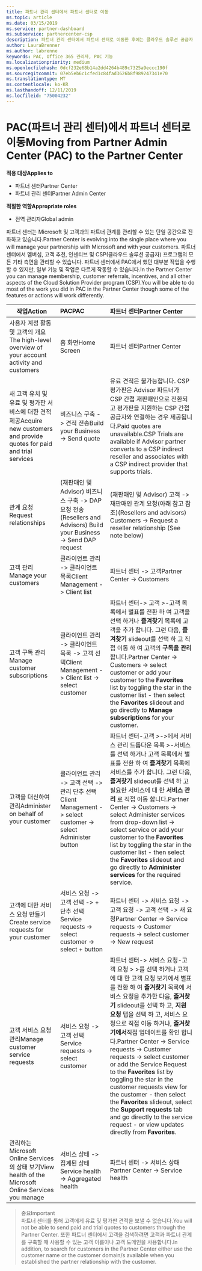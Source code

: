 ```yaml
---
title: 파트너 관리 센터에서 파트너 센터로 이동
ms.topic: article
ms.date: 03/15/2019
ms.service: partner-dashboard
ms.subservice: partnercenter-csp
description: 파트너 관리 센터에서 파트너 센터로 이동한 후에는 클라우드 솔루션 공급자 프로그램 (CSP)의 멤버 자격, 고객 조회, 성과급 및 기타 모든 측면을 관리 하는 방법에 대해 알아보세요.
author: LauraBrenner
ms.author: labrenne
keywords: PAC, Office 365 관리자, PAC 기능
ms.localizationpriority: medium
ms.openlocfilehash: 0dcf232e68b14a2dd4264b489c7325a9eccc190f
ms.sourcegitcommit: 07eb5eb6c1cfed1c84fad3626b8f989247341e70
ms.translationtype: MT
ms.contentlocale: ko-KR
ms.lasthandoff: 12/11/2019
ms.locfileid: "75004232"
---
```

# <a name="moving-from-partner-admin-center-pac-to-the-partner-center"></a><span data-ttu-id="e721f-104">PAC(파트너 관리 센터)에서 파트너 센터로 이동</span><span class="sxs-lookup"><span data-stu-id="e721f-104">Moving from Partner Admin Center (PAC) to the Partner Center</span></span>

<span data-ttu-id="e721f-105">**적용 대상**</span><span class="sxs-lookup"><span data-stu-id="e721f-105">**Applies to**</span></span>
- <span data-ttu-id="e721f-106">파트너 센터</span><span class="sxs-lookup"><span data-stu-id="e721f-106">Partner Center</span></span>
- <span data-ttu-id="e721f-107">파트너 관리 센터</span><span class="sxs-lookup"><span data-stu-id="e721f-107">Partner Admin Center</span></span>

<span data-ttu-id="e721f-108">**적절한 역할**</span><span class="sxs-lookup"><span data-stu-id="e721f-108">**Appropriate roles**</span></span>
-   <span data-ttu-id="e721f-109">전역 관리자</span><span class="sxs-lookup"><span data-stu-id="e721f-109">Global admin</span></span>

<span data-ttu-id="e721f-110">파트너 센터는 Microsoft 및 고객과의 파트너 관계를 관리할 수 있는 단일 공간으로 진화하고 있습니다.</span><span class="sxs-lookup"><span data-stu-id="e721f-110">Partner Center is evolving into the single place where you will manage your partnership with Microsoft and with your customers.</span></span> <span data-ttu-id="e721f-111">파트너 센터에서 멤버십, 고객 추천, 인센티브 및 CSP(클라우드 솔루션 공급자) 프로그램의 모든 기타 측면을 관리할 수 있습니다. 파트너 센터에서 PAC에서 했던 대부분 작업을 수행할 수 있지만, 일부 기능 및 작업은 다르게 작동할 수 있습니다.</span><span class="sxs-lookup"><span data-stu-id="e721f-111">In the Partner Center you can manage membership, customer referrals, incentives, and all other aspects of the Cloud Solution Provider program (CSP).You will be able to do most of the work you did in PAC in the Partner Center though some of the features or actions will work differently.</span></span> 


|<span data-ttu-id="e721f-112">**작업**</span><span class="sxs-lookup"><span data-stu-id="e721f-112">**Action**</span></span>   |<span data-ttu-id="e721f-113">**PAC**</span><span class="sxs-lookup"><span data-stu-id="e721f-113">**PAC**</span></span>   |<span data-ttu-id="e721f-114">**파트너 센터**</span><span class="sxs-lookup"><span data-stu-id="e721f-114">**Partner Center**</span></span>   |
|--------------|:--------------|:---------------|
|<span data-ttu-id="e721f-115">사용자 계정 활동 및 고객의 개요</span><span class="sxs-lookup"><span data-stu-id="e721f-115">The high-level overview of your account activity and customers</span></span>|<span data-ttu-id="e721f-116">홈 화면</span><span class="sxs-lookup"><span data-stu-id="e721f-116">Home Screen</span></span>|<span data-ttu-id="e721f-117">파트너 센터</span><span class="sxs-lookup"><span data-stu-id="e721f-117">Partner Center</span></span>|
|<span data-ttu-id="e721f-118">새 고객 유치 및 유료 및 평가판 서비스에 대한 견적 제공</span><span class="sxs-lookup"><span data-stu-id="e721f-118">Acquire new customers and provide quotes for paid and trial services</span></span>|<span data-ttu-id="e721f-119">비즈니스 구축 -> 견적 전송</span><span class="sxs-lookup"><span data-stu-id="e721f-119">Build your Business -> Send quote</span></span>|<span data-ttu-id="e721f-120">유료 견적은 불가능합니다. CSP 평가판은 Advisor 파트너가 CSP 간접 재판매인으로 전환되고 평가판을 지원하는 CSP 간접 공급자와 연결하는 경우 제공됩니다.</span><span class="sxs-lookup"><span data-stu-id="e721f-120">Paid quotes are unavailable.CSP Trials are available if Advisor partner converts to a CSP indirect reseller and associates with a CSP indirect provider that supports trials.</span></span> |
|<span data-ttu-id="e721f-121">관계 요청</span><span class="sxs-lookup"><span data-stu-id="e721f-121">Request relationships</span></span>|<span data-ttu-id="e721f-122">(재판매인 및 Advisor) 비즈니스 구축 -> DAP 요청 전송</span><span class="sxs-lookup"><span data-stu-id="e721f-122">(Resellers and Advisors) Build your Business -> Send DAP request</span></span>|<span data-ttu-id="e721f-123">(재판매인 및 Advisor) 고객 -> 재판매인 관계 요청(아래 참고 참조)</span><span class="sxs-lookup"><span data-stu-id="e721f-123">(Resellers and advisors) Customers -> Request a reseller relationship (See note below)</span></span>|
|<span data-ttu-id="e721f-124">고객 관리</span><span class="sxs-lookup"><span data-stu-id="e721f-124">Manage your customers</span></span>|<span data-ttu-id="e721f-125">클라이언트 관리 -> 클라이언트 목록</span><span class="sxs-lookup"><span data-stu-id="e721f-125">Client Management -> Client list</span></span>|<span data-ttu-id="e721f-126">파트너 센터 -> 고객</span><span class="sxs-lookup"><span data-stu-id="e721f-126">Partner Center -> Customers</span></span>|
|<span data-ttu-id="e721f-127">고객 구독 관리</span><span class="sxs-lookup"><span data-stu-id="e721f-127">Manage customer subscriptions</span></span>|<span data-ttu-id="e721f-128">클라이언트 관리 -> 클라이언트 목록 -> 고객 선택</span><span class="sxs-lookup"><span data-stu-id="e721f-128">Client Management -> Client list -> select customer</span></span>|<span data-ttu-id="e721f-129">파트너 센터-> 고객 >-고객 목록에서 별표를 전환 하 여 고객을 선택 하거나 **즐겨찾기** 목록에 고객을 추가 합니다. 그런 다음, **즐겨찾기** slideout를 선택 하 고 직접 이동 하 여 고객의 **구독을 관리** 합니다.</span><span class="sxs-lookup"><span data-stu-id="e721f-129">Partner Center -> Customers -> select customer or add your customer to the **Favorites** list by toggling the star in the customer list - then select the **Favorites** slideout and go directly to **Manage subscriptions** for your customer.</span></span>|
|<span data-ttu-id="e721f-130">고객을 대신하여 관리</span><span class="sxs-lookup"><span data-stu-id="e721f-130">Administer on behalf of your customer</span></span>|<span data-ttu-id="e721f-131">클라이언트 관리 -> 고객 선택 -> 관리 단추 선택</span><span class="sxs-lookup"><span data-stu-id="e721f-131">Client Management -> select customer -> select Administer button</span></span>|<span data-ttu-id="e721f-132">파트너 센터-고객 >->에서 서비스 관리 드롭다운 목록 >-서비스를 선택 하거나 고객 목록에서 별표를 전환 하 여 **즐겨찾기** 목록에 서비스를 추가 합니다. 그런 다음, **즐겨찾기** slideout를 선택 하 고 필요한 서비스에 대 한 **서비스 관리** 로 직접 이동 합니다.</span><span class="sxs-lookup"><span data-stu-id="e721f-132">Partner Center -> Customers -> select Administer services from drop-down list -> select service or add your customer to the **Favorites** list by toggling the star in the customer list - then select the **Favorites** slideout and go directly to **Administer services** for the required service.</span></span>|
|<span data-ttu-id="e721f-133">고객에 대한 서비스 요청 만들기</span><span class="sxs-lookup"><span data-stu-id="e721f-133">Create service requests for your customer</span></span>|<span data-ttu-id="e721f-134">서비스 요청 -> 고객 선택 -> + 단추 선택</span><span class="sxs-lookup"><span data-stu-id="e721f-134">Service requests -> select customer -> select + button</span></span> | <span data-ttu-id="e721f-135">파트너 센터 -> 서비스 요청 -> 고객 요청 -> 고객 선택 -> 새 요청</span><span class="sxs-lookup"><span data-stu-id="e721f-135">Partner Center -> Service requests -> Customer requests -> select customer -> New request</span></span>|
|<span data-ttu-id="e721f-136">고객 서비스 요청 관리</span><span class="sxs-lookup"><span data-stu-id="e721f-136">Manage customer service requests</span></span>| <span data-ttu-id="e721f-137">서비스 요청 -> 고객 선택</span><span class="sxs-lookup"><span data-stu-id="e721f-137">Service requests -> select customer</span></span>|<span data-ttu-id="e721f-138">파트너 센터-> 서비스 요청-고객 요청 > >를 선택 하거나 고객에 대 한 고객 요청 보기에서 별표를 전환 하 여 **즐겨찾기** 목록에 서비스 요청을 추가한 다음, **즐겨찾기** slideout를 선택 하 고, **지원 요청** 탭을 선택 하 고, 서비스 요청으로 직접 이동 하거나, **즐겨찾기에서**직접 업데이트를 확인 합니다.</span><span class="sxs-lookup"><span data-stu-id="e721f-138">Partner Center -> Service requests -> Customer requests -> select customer or add the Service Request to the **Favorites** list by toggling the star in the customer requests view for the customer - then select the **Favorites** slideout, select the **Support requests** tab and go directly to the service request - or view updates directly from **Favorites**.</span></span>|
|<span data-ttu-id="e721f-139">관리하는 Microsoft Online Services의 상태 보기</span><span class="sxs-lookup"><span data-stu-id="e721f-139">View health of the Microsoft Online Services you manage</span></span>|<span data-ttu-id="e721f-140">서비스 상태 -> 집계된 상태</span><span class="sxs-lookup"><span data-stu-id="e721f-140">Service health -> Aggregated health</span></span>|<span data-ttu-id="e721f-141">파트너 센터 -> 서비스 상태</span><span class="sxs-lookup"><span data-stu-id="e721f-141">Partner Center -> Service health</span></span>|

><span data-ttu-id="e721f-142">중요</span><span class="sxs-lookup"><span data-stu-id="e721f-142">Important</span></span><br>
<span data-ttu-id="e721f-143">파트너 센터를 통해 고객에게 유료 및 평가판 견적을 보낼 수 없습니다.</span><span class="sxs-lookup"><span data-stu-id="e721f-143">You will not be able to send paid and trial quotes to customers through the Partner Center.</span></span> <span data-ttu-id="e721f-144">또한 파트너 센터에서 고객을 검색하려면 고객과 파트너 관계를 구축할 때 사용할 수 있는 고객 이름이나 고객 도메인을 사용합니다.</span><span class="sxs-lookup"><span data-stu-id="e721f-144">In addition, to search for customers in the Partner Center either use the customer name or the customer domain/s available when you established the partner relationship with the customer.</span></span>
